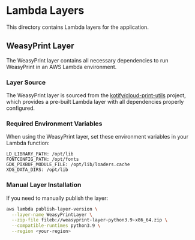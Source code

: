 # Lambda Layers

This directory contains Lambda layers for the application.

## WeasyPrint Layer

The WeasyPrint layer contains all necessary dependencies to run WeasyPrint in an AWS Lambda environment.

### Layer Source

The WeasyPrint layer is sourced from the [kotify/cloud-print-utils](https://github.com/kotify/cloud-print-utils) project, which provides a pre-built Lambda layer with all dependencies properly configured.

### Required Environment Variables

When using the WeasyPrint layer, set these environment variables in your Lambda function:

```
LD_LIBRARY_PATH: /opt/lib
FONTCONFIG_PATH: /opt/fonts
GDK_PIXBUF_MODULE_FILE: /opt/lib/loaders.cache
XDG_DATA_DIRS: /opt/lib
```

### Manual Layer Installation

If you need to manually publish the layer:

```bash
aws lambda publish-layer-version \
  --layer-name WeasyPrintLayer \
  --zip-file fileb://weasyprint-layer-python3.9-x86_64.zip \
  --compatible-runtimes python3.9 \
  --region <your-region>
```
